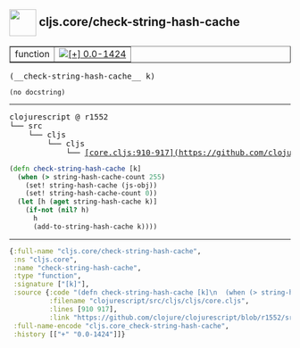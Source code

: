 ## <img width="48px" valign="middle" src="http://i.imgur.com/Hi20huC.png"> cljs.core/check-string-hash-cache

 <table border="1">
<tr>
<td>function</td>
<td><a href="https://github.com/cljsinfo/api-refs/tree/0.0-1424"><img valign="middle" alt="[+] 0.0-1424" src="https://img.shields.io/badge/+-0.0--1424-lightgrey.svg"></a> </td>
</tr>
</table>

 <samp>
(__check-string-hash-cache__ k)<br>
</samp>

```
(no docstring)
```

---

 <pre>
clojurescript @ r1552
└── src
    └── cljs
        └── cljs
            └── <ins>[core.cljs:910-917](https://github.com/clojure/clojurescript/blob/r1552/src/cljs/cljs/core.cljs#L910-L917)</ins>
</pre>

```clj
(defn check-string-hash-cache [k]
  (when (> string-hash-cache-count 255)
    (set! string-hash-cache (js-obj))
    (set! string-hash-cache-count 0))
  (let [h (aget string-hash-cache k)]
    (if-not (nil? h)
      h
      (add-to-string-hash-cache k))))
```


---

```clj
{:full-name "cljs.core/check-string-hash-cache",
 :ns "cljs.core",
 :name "check-string-hash-cache",
 :type "function",
 :signature ["[k]"],
 :source {:code "(defn check-string-hash-cache [k]\n  (when (> string-hash-cache-count 255)\n    (set! string-hash-cache (js-obj))\n    (set! string-hash-cache-count 0))\n  (let [h (aget string-hash-cache k)]\n    (if-not (nil? h)\n      h\n      (add-to-string-hash-cache k))))",
          :filename "clojurescript/src/cljs/cljs/core.cljs",
          :lines [910 917],
          :link "https://github.com/clojure/clojurescript/blob/r1552/src/cljs/cljs/core.cljs#L910-L917"},
 :full-name-encode "cljs.core_check-string-hash-cache",
 :history [["+" "0.0-1424"]]}

```
